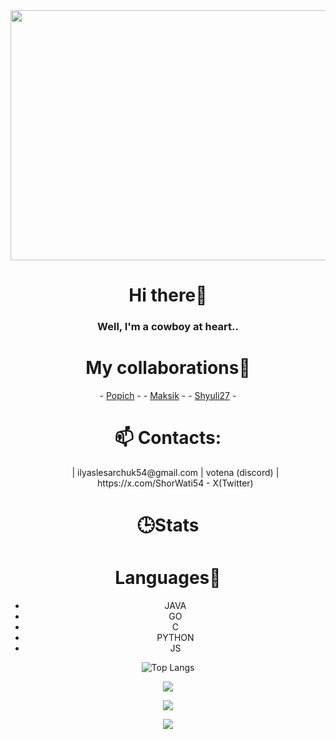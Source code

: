 <img src="https://i.pinimg.com/736x/79/0a/81/790a8166730ad7de5cd09391b86d987d.jpg" text-align: center height=400 px width=1200 px>
<h1 align="center"> Hi there👋 </h1>
 <h3 align="center">Well, I'm a cowboy at heart..</h3>

<h1 align="center">My collaborations💭</h1>
<div align='center'>
- <a href='https://github.com/Popich-nad' text-align='center'>Popich</a> -
- <a href='https://github.com/IliaBultihaetsya'>Maksik</a> -
- <a href='https://github.com/Shyuli27'>Shyuli27</a> -
</div>
<h1 align="center">📫 Contacts:</h1>
<ol>
 <div align='center'>
 | ilyaslesarchuk54@gmail.com 
 | votena (discord)
 | https://x.com/ShorWati54 - X(Twitter)
</ol>
  </div>
<h1 align="center">🕒Stats</h1>
<div align='center'>
<h1 align='center'>Languages👅</h1>
<div>
 <ul>
  <li>JAVA</li>
  <li>GO</li>
  <li>C</li>
  <li>PYTHON</li>
  <li>JS</li>
 </ul>
</div>
 
![Top Langs](https://github-readme-stats.vercel.app/api/top-langs/?username=ShorWati&theme=solarized_dark)

![](https://github-profile-summary-cards.vercel.app/api/cards/profile-details?username=ShorWati&theme=solarized_dark)


![](https://github-profile-summary-cards.vercel.app/api/cards/stats?username=ShorWati&theme=solarized_dark)


![](https://github-profile-summary-cards.vercel.app/api/cards/productive-time?username=ShorWati&theme=solarized_dark)
</div>
